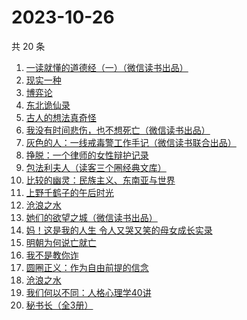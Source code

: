 # 2023-10-26

共 20 条

<!-- BEGIN WEREAD -->
<!-- 最后更新时间 2023-10-26 02:07:40 +0800 -->
1. [一读就懂的道德经（一）（微信读书出品）](https://weread.qq.com/web/bookDetail/19d32440813ab83d8g0152c9)
1. [现实一种](https://weread.qq.com/web/bookDetail/a27328207166ef1ba271307)
1. [博弈论](https://weread.qq.com/web/bookDetail/86a32490718ea51d86a0045)
1. [东北诡仙录](https://weread.qq.com/web/bookDetail/07732820813ab83d5g01679e)
1. [古人的想法真奇怪](https://weread.qq.com/web/bookDetail/a3232ad0813ab82dag010d34)
1. [我没有时间悲伤，也不想死亡（微信读书出品）](https://weread.qq.com/web/bookDetail/78632b80813ab83beg0181c3)
1. [灰色的人：一线戒毒警工作手记（微信读书联合出品）](https://weread.qq.com/web/bookDetail/36d32230813ab83d1g011af2)
1. [挣脱：一个律师的女性辩护记录](https://weread.qq.com/web/bookDetail/7a532e50813ab7fedg010cfc)
1. [包法利夫人（读客三个圈经典文库）](https://weread.qq.com/web/bookDetail/0a6322f0716270dd0a61003)
1. [比较的幽灵：民族主义、东南亚与世界](https://weread.qq.com/web/bookDetail/528329005d106d528fdf67c)
1. [上野千鹤子的午后时光](https://weread.qq.com/web/bookDetail/f6032250813ab83bcg0108d5)
1. [沧浪之水](https://weread.qq.com/web/bookDetail/7c632ef05a49197c62b53f0)
1. [她们的欲望之城（微信读书出品）](https://weread.qq.com/web/bookDetail/35432d90813ab83bfg01385e)
1. [妈！这是我的人生 令人又哭又笑的母女成长实录](https://weread.qq.com/web/bookDetail/f6d32160813ab7e49g012e99)
1. [明朝为何说亡就亡](https://weread.qq.com/web/bookDetail/b6432e50813ab82cdg012246)
1. [我不是教你诈](https://weread.qq.com/web/bookDetail/14232ed0813ab6d8fg019a70)
1. [圆圈正义：作为自由前提的信念](https://weread.qq.com/web/bookDetail/739322a07269560473951d3)
1. [沧浪之水](https://weread.qq.com/web/bookDetail/04a32a507266029704ad531)
1. [我们何以不同：人格心理学40讲](https://weread.qq.com/web/bookDetail/63832ca0813ab82c6g017a48)
1. [秘书长（全3册）](https://weread.qq.com/web/bookDetail/64b32640813ab82e6g0126de)
<!-- END WEREAD -->